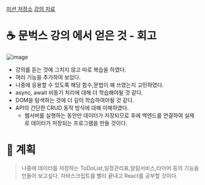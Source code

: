 [미션 저장소](https://github.com/blackcoffee-study/moonbucks-menu)
[강의 자료](https://blog.makerjun.com/blackcoffee/moonbucks-guidebook)

# ☕️ 문벅스 강의 에서 얻은 것 - 회고

![image](https://user-images.githubusercontent.com/76837780/183038322-68093bdd-dc1b-467a-adaf-355b33689882.png)

- 강의를 듣는 것에 그치지 않고 따로 복습을 하였다.
- 여러 기능을 추가하여 보았다.
- 나중에 응용할 수 있도록 해당 함수,문법이 왜 쓰였는지 고민하였다.
- async, await 비동기 처리에 대해 더 학습해야될 것 같다.
- DOM을 탐색하는 것에 더 깊이 학습하여야될 것 같다.
- API의 간단한 CRUD 동작 방식에 대해 이해하였다.
  - 웹서버를 실행하는 동안만 데이터가 저장되므로 후에 백엔드를 연결하여 실제로 데이터가 저장되는 프로그램을 만들 것이다.

# 🥥 계획

> 나중에 데이터를 저장하는 ToDoList,일정관리표,알림서비스,타이머 등의 기능을 만들어 보고싶다.
> 자바스크립트를 빨리 끝내고 React를 공부할 것이다.

